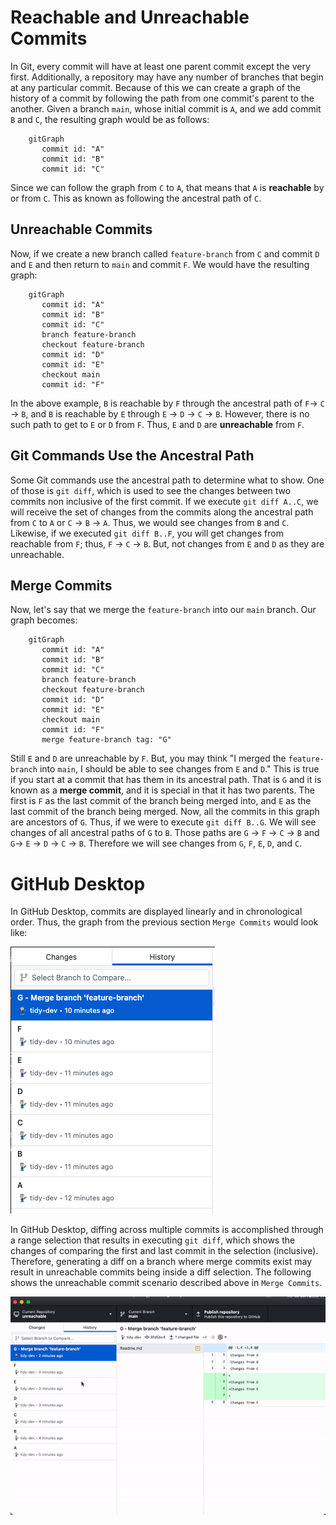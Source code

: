 # Reachable and Unreachable Commits

In Git, every commit will have at least one parent commit except the very first. Additionally, a repository may have any number of branches that begin at any particular commit. Because of this we can create a graph of the history of a commit by following the path from one commit's parent to the another. Given a branch `main`, whose initial commit is `A`, and we add commit `B` and `C`, the resulting graph would be as follows:

```mermaid
    gitGraph
       commit id: "A"
       commit id: "B"
       commit id: "C"
```

Since we can follow the graph from `C` to `A`, that means that `A` is **reachable** by or from `C`. This as known as following the ancestral path of `C`.

## Unreachable Commits
Now, if we create a new branch called `feature-branch` from `C` and commit `D` and `E` and then return to `main` and commit `F`. We would have the resulting graph:

```mermaid
    gitGraph
       commit id: "A"
       commit id: "B"
       commit id: "C"
       branch feature-branch
       checkout feature-branch
       commit id: "D"
       commit id: "E"
       checkout main
       commit id: "F"
```

In the above example, `B` is reachable by `F` through the ancestral path of `F`-> `C` -> `B`,  and `B` is reachable by `E` through `E` -> `D` -> `C` -> `B`. However, there is no such path to get to `E` or `D` from `F`. Thus, `E` and `D` are **unreachable** from `F`.

## Git Commands Use the Ancestral Path
Some Git commands use the ancestral path to determine what to show. One of those is `git diff`, which is used to see the changes between two commits non inclusive of the first commit. If we execute `git diff A..C`, we will receive the set of changes from the commits along the ancestral path from `C` to `A` or `C` -> `B` -> `A`. Thus, we would see changes from `B` and `C`. Likewise, if we executed `git diff B..F`, you will get changes from reachable from `F`; thus, `F` -> `C` -> `B`. But, not changes from `E` and `D` as they are unreachable.

## Merge Commits
Now, let's say that we merge the `feature-branch` into our `main` branch. Our graph becomes:

```mermaid
    gitGraph
       commit id: "A"
       commit id: "B"
       commit id: "C"
       branch feature-branch
       checkout feature-branch
       commit id: "D"
       commit id: "E"
       checkout main
       commit id: "F"
       merge feature-branch tag: "G"
```

Still `E` and `D` are unreachable by `F`. But, you may think "I merged the `feature-branch` into `main`, I should be able to see changes from `E` and `D`." This is true if you start at a commit that has them in its ancestral path. That is `G` and it is known as a **merge commit**, and it is special in that it has two parents. The first is `F` as the last commit of the branch being merged into, and `E` as the last commit of the branch being merged. Now, all the commits in this graph are ancestors of `G`. Thus, if we were to execute `git diff B..G`. We will see changes of all ancestral paths of `G` to `B`. Those paths are `G` -> `F` -> `C` -> `B` and `G`-> `E` -> `D` -> `C` -> `B`. Therefore we will see changes from `G`, `F`, `E`, `D`, and `C`.

# GitHub Desktop
In GitHub Desktop, commits are displayed linearly and in chronological order. Thus, the graph from the previous section `Merge Commits` would look like:

![image](../assets/unreachable-commits-history.png)

In GitHub Desktop, diffing across multiple commits is accomplished through a range selection that results in executing `git diff`, which shows the changes of comparing the first and last commit in the selection (inclusive). Therefore, generating a diff on a branch where merge commits exist may result in unreachable commits being inside a diff selection. The following shows the unreachable commit scenario described above in `Merge Commits`.

![image](../assets/unreachable-commits-demo.gif)






